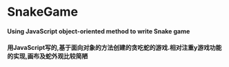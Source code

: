 # SnakeGame
#### Using JavaScript object-oriented method to write Snake game
#### 用JavaScript写的,基于面向对象的方法创建的贪吃蛇的游戏.相对注重y游戏功能的实现,画布及蛇外观比较简陋
